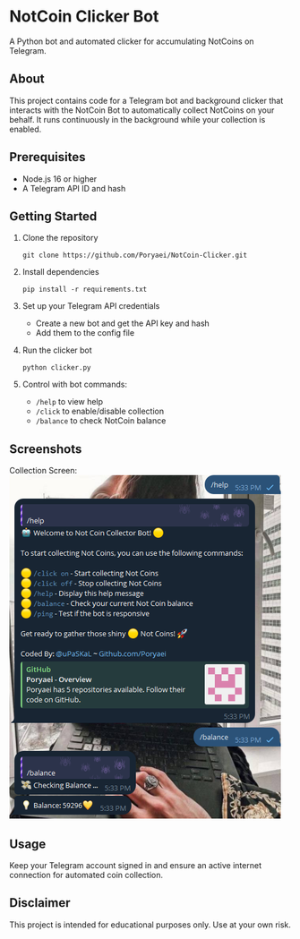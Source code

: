 # NotCoin Clicker Bot

A Python bot and automated clicker for accumulating NotCoins on Telegram.

## About

This project contains code for a Telegram bot and background clicker that interacts with the NotCoin Bot to automatically collect NotCoins on your behalf. It runs continuously in the background while your collection is enabled.

## Prerequisites
- Node.js 16 or higher
- A Telegram API ID and hash

## Getting Started

1. Clone the repository
   ```
   git clone https://github.com/Poryaei/NotCoin-Clicker.git
   ```
   
2. Install dependencies
   ```
   pip install -r requirements.txt
   ```
   
3. Set up your Telegram API credentials
   - Create a new bot and get the API key and hash
   - Add them to the config file
   
4. Run the clicker bot
   ```
   python clicker.py
   ```
   
5. Control with bot commands:
   - `/help` to view help
   - `/click` to enable/disable collection 
   - `/balance` to check NotCoin balance

## Screenshots
Collection Screen:
![](Collection.png)



   
## Usage

Keep your Telegram account signed in and ensure an active internet connection for automated coin collection.

## Disclaimer

This project is intended for educational purposes only. Use at your own risk.
